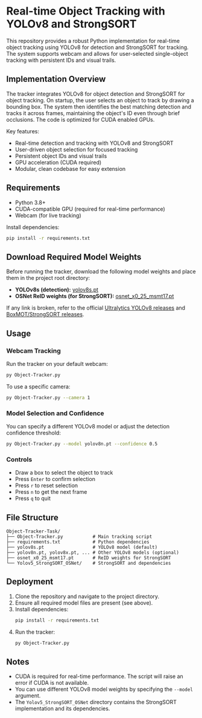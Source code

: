 # Real-time Object Tracking with YOLOv8 and StrongSORT

This repository provides a robust Python implementation for real-time object tracking using YOLOv8 for detection and StrongSORT for tracking. The system supports webcam and allows for user-selected single-object tracking with persistent IDs and visual trails.

## Implementation Overview

The tracker integrates YOLOv8 for object detection and StrongSORT for object tracking. On startup, the user selects an object to track by drawing a bounding box. The system then identifies the best matching detection and tracks it across frames, maintaining the object's ID even through brief occlusions. The code is optimized for CUDA enabled GPUs.

Key features:
- Real-time detection and tracking with YOLOv8 and StrongSORT
- User-driven object selection for focused tracking
- Persistent object IDs and visual trails
- GPU acceleration (CUDA required)
- Modular, clean codebase for easy extension

## Requirements

- Python 3.8+
- CUDA-compatible GPU (required for real-time performance)
- Webcam (for live tracking)

Install dependencies:
```bash
pip install -r requirements.txt
```

## Download Required Model Weights

Before running the tracker, download the following model weights and place them in the project root directory:

- **YOLOv8s (detection):** [yolov8s.pt](https://github.com/ultralytics/assets/releases/download/v0.0.0/yolov8s.pt)
- **OSNet ReID weights (for StrongSORT):** [osnet_x0_25_msmt17.pt](https://github.com/mikel-brostrom/Yolov5_StrongSORT_OSNet/releases/download/v0.2/osnet_x0_25_msmt17.pt)

If any link is broken, refer to the official [Ultralytics YOLOv8 releases](https://github.com/ultralytics/ultralytics/releases) and [BoxMOT/StrongSORT releases](https://github.com/mikel-brostrom/Yolov5_StrongSORT_OSNet/releases).

## Usage

### Webcam Tracking
Run the tracker on your default webcam:
```bash
py Object-Tracker.py
```

To use a specific camera:
```bash
py Object-Tracker.py --camera 1
```

### Model Selection and Confidence
You can specify a different YOLOv8 model or adjust the detection confidence threshold:
```bash
py Object-Tracker.py --model yolov8n.pt --confidence 0.5
```

### Controls
- Draw a box to select the object to track
- Press `Enter` to confirm selection
- Press `r` to reset selection
- Press `n` to get the next frame
- Press `q` to quit

## File Structure

```
Object-Tracker-Task/
├── Object-Tracker.py           # Main tracking script
├── requirements.txt            # Python dependencies
├── yolov8s.pt                  # YOLOv8 model (default)
├── yolov8n.pt, yolov8x.pt, ... # Other YOLOv8 models (optional)            
├── osnet_x0_25_msmt17.pt       # ReID weights for StrongSORT
└── Yolov5_StrongSORT_OSNet/    # StrongSORT and dependencies
```

## Deployment
1. Clone the repository and navigate to the project directory.
2. Ensure all required model files are present (see above).
3. Install dependencies:
   ```bash
   pip install -r requirements.txt
   ```
4. Run the tracker:
   ```bash
   py Object-Tracker.py
   ```

## Notes
- CUDA is required for real-time performance. The script will raise an error if CUDA is not available.
- You can use different YOLOv8 model weights by specifying the `--model` argument.
- The `Yolov5_StrongSORT_OSNet` directory contains the StrongSORT implementation and its dependencies.

